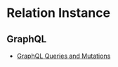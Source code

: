 # Relation Instance

## GraphQL

* [GraphQL Queries and Mutations](./GraphQL_API_Relation_Instances.md)
